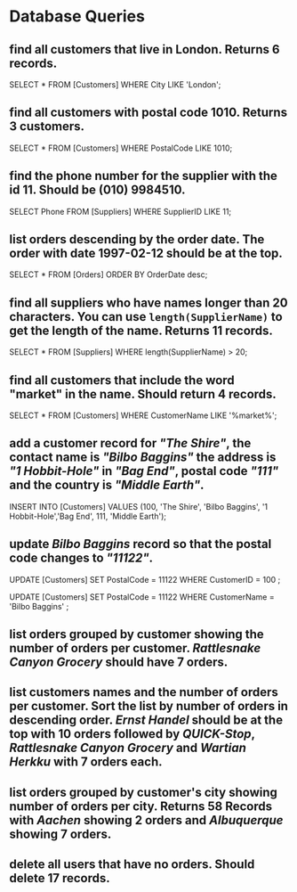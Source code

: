 # Database Queries

## find all customers that live in London. Returns 6 records.
SELECT * FROM [Customers] WHERE City LIKE 'London';
## find all customers with postal code 1010. Returns 3 customers.
SELECT * FROM [Customers] WHERE PostalCode LIKE 1010;
## find the phone number for the supplier with the id 11. Should be (010) 9984510.
SELECT Phone FROM [Suppliers] WHERE SupplierID LIKE 11;
## list orders descending by the order date. The order with date 1997-02-12 should be at the top.
SELECT * FROM [Orders] ORDER BY OrderDate desc;
## find all suppliers who have names longer than 20 characters. You can use `length(SupplierName)` to get the length of the name. Returns 11 records.
SELECT * FROM [Suppliers] WHERE length(SupplierName) > 20;
## find all customers that include the word "market" in the name. Should return 4 records.
SELECT * FROM [Customers] WHERE CustomerName LIKE '%market%';
## add a customer record for _"The Shire"_, the contact name is _"Bilbo Baggins"_ the address is _"1 Hobbit-Hole"_ in _"Bag End"_, postal code _"111"_ and the country is _"Middle Earth"_.
INSERT INTO [Customers] VALUES (100, 'The Shire', 'Bilbo Baggins', '1 Hobbit-Hole','Bag End', 111, 'Middle Earth');
## update _Bilbo Baggins_ record so that the postal code changes to _"11122"_.
UPDATE [Customers] SET PostalCode = 11122 WHERE CustomerID = 100 ;

UPDATE [Customers] SET PostalCode = 11122 WHERE CustomerName = 'Bilbo Baggins' ;
## list orders grouped by customer showing the number of orders per customer. _Rattlesnake Canyon Grocery_ should have 7 orders.

## list customers names and the number of orders per customer. Sort the list by number of orders in descending order. _Ernst Handel_ should be at the top with 10 orders followed by _QUICK-Stop_, _Rattlesnake Canyon Grocery_ and _Wartian Herkku_ with 7 orders each.

## list orders grouped by customer's city showing number of orders per city. Returns 58 Records with _Aachen_ showing 2 orders and _Albuquerque_ showing 7 orders.

## delete all users that have no orders. Should delete 17 records.
